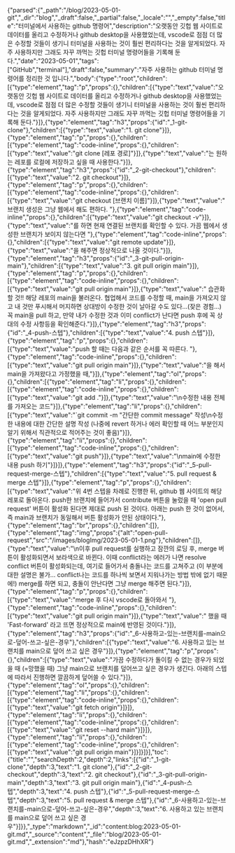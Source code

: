 {"parsed":{"_path":"/blog/2023-05-01-git","_dir":"blog","_draft":false,"_partial":false,"_locale":"","_empty":false,"title":"터미널에서 사용하는 github 명령어","description":"오랫동안 깃헙 웹 사이트로 데이터를 올리고 수정하거나 github desktop을 사용했었는데, vscode로 점점 더 많은 수정할 것들이 생기니 터미널을 사용하는 것이 훨씬 편리하다는 것을 알게되었다. 자주 사용하지만 그래도 자꾸 까먹는 깃헙 터미널 명령어들을 기록해 둔다.","date":"2023-05-01","tags":["GitHub","terminal"],"draft":false,"summary":"자주 사용하는 github 터미널 명령어를 정리한 것 입니다.","body":{"type":"root","children":[{"type":"element","tag":"p","props":{},"children":[{"type":"text","value":"오랫동안 깃헙 웹 사이트로 데이터를 올리고 수정하거나 github desktop을 사용했었는데, vscode로 점점 더 많은 수정할 것들이 생기니 터미널을 사용하는 것이 훨씬 편리하다는 것을 알게되었다. 자주 사용하지만 그래도 자꾸 까먹는 깃헙 터미널 명령어들을 기록해 둔다."}]},{"type":"element","tag":"h3","props":{"id":"_1-git-clone"},"children":[{"type":"text","value":"1. git clone"}]},{"type":"element","tag":"p","props":{},"children":[{"type":"element","tag":"code-inline","props":{},"children":[{"type":"text","value":"git clone [레포 경로]"}]},{"type":"text","value":"는 원하는 레포를 로컬에 저장하고 싶을 때 사용한다."}]},{"type":"element","tag":"h3","props":{"id":"_2-git-checkout"},"children":[{"type":"text","value":"2. git checkout"}]},{"type":"element","tag":"p","props":{},"children":[{"type":"element","tag":"code-inline","props":{},"children":[{"type":"text","value":"git checkout [브랜치 이름]"}]},{"type":"text","value":" 브랜치 생성은 그냥 웹에서 해도 편하다. "},{"type":"element","tag":"code-inline","props":{},"children":[{"type":"text","value":"git checkout -v"}]},{"type":"text","value":"를 하면 현재 연결된 브랜치를 확인할 수 있다. 가끔 웹에서 생성한 브랜치가 보이지 않는다면 "},{"type":"element","tag":"code-inline","props":{},"children":[{"type":"text","value":"git remote update"}]},{"type":"text","value":"을 해주면 정상적으로 나올 것이다."}]},{"type":"element","tag":"h3","props":{"id":"_3-git-pull-origin-main"},"children":[{"type":"text","value":"3. git pull origin main"}]},{"type":"element","tag":"p","props":{},"children":[{"type":"element","tag":"code-inline","props":{},"children":[{"type":"text","value":"git pull origin main"}]},{"type":"text","value":" 습관화할 것!! 해당 레포의 main을 불러온다. 협업해서 코드를 수정할 때, main을 가져오지 않고 내 것만 푸시해서 머지하면 상대방이 수정한 것이 날아갈 수도 있다...(잦은 경험...) 꼭 main을 pull 하고, 만약 내가 수정한 것과 이미 conflict가 난다면 push 후에 꼭 상대의 수정 사항등을 확인해준다."}]},{"type":"element","tag":"h3","props":{"id":"_4-push-스텝"},"children":[{"type":"text","value":"4. push 스텝"}]},{"type":"element","tag":"p","props":{},"children":[{"type":"text","value":"push 할 때는 다음과 같은 순서를 꼭 따른다. "},{"type":"element","tag":"code-inline","props":{},"children":[{"type":"text","value":"git pull origin main"}]},{"type":"text","value":"을 해서 main을 가져왔다고 가정했을 때,"}]},{"type":"element","tag":"ol","props":{},"children":[{"type":"element","tag":"li","props":{},"children":[{"type":"element","tag":"code-inline","props":{},"children":[{"type":"text","value":"git add ."}]},{"type":"text","value":"\n수정한 내용 전체를 가져오는 코드"}]},{"type":"element","tag":"li","props":{},"children":[{"type":"text","value":"`git commit -m \"간단한 commit message\" 작성\n수정한 내용에 대한 간단한 설명 작성 (나중에 revert 하거나 에러 확인할 때 어느 부분인지 알기 위해서 직관적으로 적어주는 것이 좋음)"}]},{"type":"element","tag":"li","props":{},"children":[{"type":"element","tag":"code-inline","props":{},"children":[{"type":"text","value":"git push"}]},{"type":"text","value":"\nmain에 수정한 내용 push 하기"}]}]},{"type":"element","tag":"h3","props":{"id":"_5-pull-request-merge-스텝"},"children":[{"type":"text","value":"5. pull request & merge 스텝"}]},{"type":"element","tag":"p","props":{},"children":[{"type":"text","value":"위 4번 스텝을 차례로 진행한 뒤, github 웹 사이트의 해당 레포로 돌아온다. push한 브랜치에 들어가서 contribute 버튼을 눌렀을 때 'open pull request' 버튼이 활성화 된다면 제대로 push 된 것이다. 아래는 push 한 것이 없어서, 즉 main과 브랜치가 동일해서 버튼 활성화가 안된 상태이다."},{"type":"element","tag":"br","props":{},"children":[]},{"type":"element","tag":"img","props":{"alt":"open-pull-request","src":"/images/blogImg/2023-05-01-1.png"},"children":[]},{"type":"text","value":"\n이후 pull request를 실행하고 잠깐의 로딩 후, merge 버튼이 활성화되면서 보라색으로 바뀐다. 이때 conflict라는 에러가 나면 resolve conflict 버튼이 활성화되는데, 여기로 들어가서 충돌나는 코드를 고쳐주고 (이 부분에 대한 설명은 불가... conflict나는 코드를 하나씩 보면서 지워나가는 방법 밖에 없기 때문에!) merge를 하면 되고, 충돌이 안난다면 그냥 merge 해주면 된다."}]},{"type":"element","tag":"p","props":{},"children":[{"type":"text","value":"merge 후 다시 vscode로 돌아와서 "},{"type":"element","tag":"code-inline","props":{},"children":[{"type":"text","value":"git pull origin main"}]},{"type":"text","value":" 했을 때 'Fast-forward' 라고 뜨면 정상적으로 main에 반영된 것이다."}]},{"type":"element","tag":"h3","props":{"id":"_6-사용하고-있는-브랜치를-main으로-덮어-쓰고-싶은-경우"},"children":[{"type":"text","value":"6. 사용하고 있는 브랜치를 main으로 덮어 쓰고 싶은 경우"}]},{"type":"element","tag":"p","props":{},"children":[{"type":"text","value":"가끔 수정하다가 돌이킬 수 없는 경우가 되었을 때 (=망했을 때) 그냥 main으로 브랜치를 덮어쓰고 싶은 경우가 생긴다. 아래의 스텝에 따라서 진행하면 깔끔하게 덮어쓸 수 있다."}]},{"type":"element","tag":"ol","props":{},"children":[{"type":"element","tag":"li","props":{},"children":[{"type":"element","tag":"code-inline","props":{},"children":[{"type":"text","value":"git fetch origin"}]}]},{"type":"element","tag":"li","props":{},"children":[{"type":"element","tag":"code-inline","props":{},"children":[{"type":"text","value":"git reset --hard main"}]}]},{"type":"element","tag":"li","props":{},"children":[{"type":"element","tag":"code-inline","props":{},"children":[{"type":"text","value":"git pull origin main"}]}]}]}],"toc":{"title":"","searchDepth":2,"depth":2,"links":[{"id":"_1-git-clone","depth":3,"text":"1. git clone"},{"id":"_2-git-checkout","depth":3,"text":"2. git checkout"},{"id":"_3-git-pull-origin-main","depth":3,"text":"3. git pull origin main"},{"id":"_4-push-스텝","depth":3,"text":"4. push 스텝"},{"id":"_5-pull-request-merge-스텝","depth":3,"text":"5. pull request & merge 스텝"},{"id":"_6-사용하고-있는-브랜치를-main으로-덮어-쓰고-싶은-경우","depth":3,"text":"6. 사용하고 있는 브랜치를 main으로 덮어 쓰고 싶은 경우"}]}},"_type":"markdown","_id":"content:blog:2023-05-01-git.md","_source":"content","_file":"blog/2023-05-01-git.md","_extension":"md"},"hash":"eJzpzDHhXR"}